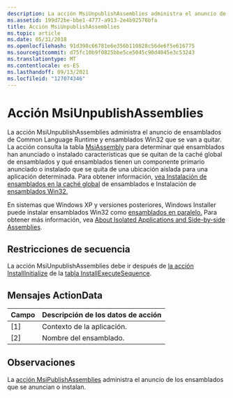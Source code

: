 ```yaml
---
description: La acción MsiUnpublishAssemblies administra el anuncio de ensamblados de Common Language Runtime y ensamblados Win32 que se van a quitar.
ms.assetid: 199d72be-bbe1-4777-a913-2e4b92576bfa
title: Acción MsiUnpublishAssemblies
ms.topic: article
ms.date: 05/31/2018
ms.openlocfilehash: 91d398c66781e6e356b110828c56de6f5e616775
ms.sourcegitcommit: d75fc10b9f0825bbe5ce5045c90d4045e3c53243
ms.translationtype: MT
ms.contentlocale: es-ES
ms.lasthandoff: 09/13/2021
ms.locfileid: "127074346"
---
```

# <a name="msiunpublishassemblies-action"></a>Acción MsiUnpublishAssemblies

La acción MsiUnpublishAssemblies administra el anuncio de ensamblados de Common Language Runtime y ensamblados Win32 que se van a quitar. La acción consulta la tabla [MsiAssembly](msiassembly-table.md) para determinar qué ensamblados han anunciado o instalado características que se quitan de la caché global de ensamblados y qué ensamblados tienen un componente primario anunciado o instalado que se quita de una ubicación aislada para una aplicación determinada. Para obtener información, [vea Instalación de ensamblados en la caché global](installation-of-assemblies-to-the-global-assembly-cache.md) de ensamblados e Instalación de [ensamblados Win32.](installation-of-win32-assemblies.md)

En sistemas que Windows XP y versiones posteriores, Windows Installer puede instalar ensamblados Win32 como [ensamblados en paralelo.](side-by-side-assemblies.md) Para obtener más información, vea [About Isolated Applications and Side-by-side Assemblies](../sbscs/about-isolated-applications-and-side-by-side-assemblies.md).

## <a name="sequence-restrictions"></a>Restricciones de secuencia

La acción MsiUnpublishAssemblies debe ir después de [la acción InstallInitialize](installinitialize-action.md) de la [tabla InstallExecuteSequence](installexecutesequence-table.md).

## <a name="actiondata-messages"></a>Mensajes ActionData



| Campo | Descripción de los datos de acción |
|-------|----------------------------|
| \[1\] | Contexto de la aplicación.       |
| \[2\] | Nombre del ensamblado.             |



 

## <a name="remarks"></a>Observaciones

La [acción MsiPublishAssemblies](msipublishassemblies-action.md) administra el anuncio de los ensamblados que se anuncian o instalan.

 

 
